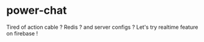 # power-chat

Tired of action cable ? Redis ? and server configs ?
Let's try realtime feature on firebase !
